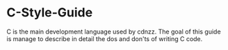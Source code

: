 C-Style-Guide
==============


C is the main development language used by cdnzz.
The goal of this guide is manage to describe in detail the dos and don'ts of writing C code. 